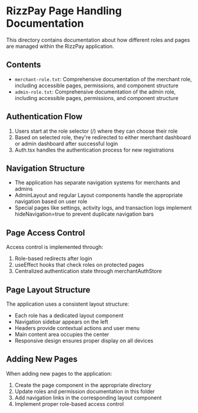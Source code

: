 
# RizzPay Page Handling Documentation

This directory contains documentation about how different roles and pages are managed within the RizzPay application.

## Contents

- `merchant-role.txt`: Comprehensive documentation of the merchant role, including accessible pages, permissions, and component structure
- `admin-role.txt`: Comprehensive documentation of the admin role, including accessible pages, permissions, and component structure

## Authentication Flow

1. Users start at the role selector (/) where they can choose their role
2. Based on selected role, they're redirected to either merchant dashboard or admin dashboard after successful login
3. Auth.tsx handles the authentication process for new registrations

## Navigation Structure

- The application has separate navigation systems for merchants and admins
- AdminLayout and regular Layout components handle the appropriate navigation based on user role
- Special pages like settings, activity logs, and transaction logs implement hideNavigation=true to prevent duplicate navigation bars

## Page Access Control

Access control is implemented through:
1. Role-based redirects after login
2. useEffect hooks that check roles on protected pages
3. Centralized authentication state through merchantAuthStore

## Page Layout Structure

The application uses a consistent layout structure:
- Each role has a dedicated layout component
- Navigation sidebar appears on the left
- Headers provide contextual actions and user menu
- Main content area occupies the center
- Responsive design ensures proper display on all devices

## Adding New Pages

When adding new pages to the application:
1. Create the page component in the appropriate directory
2. Update roles and permission documentation in this folder
3. Add navigation links in the corresponding layout component
4. Implement proper role-based access control
